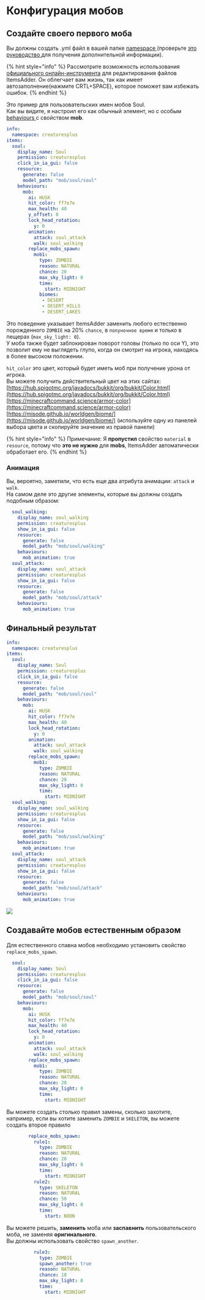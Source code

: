# Конфигурация мобов

## Создайте своего первого моба

Вы должны создать .yml файл в вашей папке [namespace ](../../beginners/basic-concepts/namespace.md) \(проверьте [это руководство ](../../beginners/creating-your-namespace.md)для получения дополнительной информации\).

{% hint style="info" %}
Рассмотрите возможность использования[ официального онлайн-инструмента](../../../../files-editor.md) для редактирования файлов ItemsAdder. Он облегчает вам жизнь, так как имеет автозаполнение\(нажмите CRTL+SPACE\), которое поможет вам избежать ошибок.
{% endhint %}

Это пример для пользовательских имен мобов Soul.  
Как вы видите, я настроил его как обычный элемент, но с особым [behaviours ](../item-properties/behaviours.md)с свойством **mob**.

```yaml
info:
  namespace: creaturesplus
items:
  soul:
    display_name: Soul
    permission: creaturesplus
    click_in_ia_gui: false
    resource:
      generate: false
      model_path: "mob/soul/soul"
    behaviours:
      mob:
        ai: HUSK
        hit_color: ff7e7e
        max_health: 40
        y_offset: 0
        lock_head_rotation:
          y: 0
        animation:
          attack: soul_attack
          walk: soul_walking
        replace_mobs_spawn:
          mob1:
            type: ZOMBIE
            reason: NATURAL
            chance: 20
            max_sky_light: 0
            time:
              start: MIDNIGHT
            biomes:
             - DESERT
             - DESERT_HILLS
             - DESERT_LAKES
```

Это поведение указывает ItemsAdder заменить любого естественно порожденного `ZOMBIE` на 20% `chance`, в `полуночное время` и только в пещерах \(`max_sky_light: 0`\).  
У моба также будет заблокирован поворот головы \(только по оси Y\), это позволит ему не выглядеть глупо, когда он смотрит на игрока, находясь в более высоком положении.

`hit_color` это цвет, который будет иметь моб при получение урона от игрока.   
Вы можете получить действительный цвет на этих сайтах:  
[https://hub.spigotmc.org/javadocs/bukkit/org/bukkit/Color.html](https://hub.spigotmc.org/javadocs/bukkit/org/bukkit/Color.html)  
[https://minecraftcommand.science/armor-color](https://minecraftcommand.science/armor-color)  
[https://misode.github.io/worldgen/biome/](https://misode.github.io/worldgen/biome/) \(используйте одну из панелей выбора цвета и скопируйте значение из правой панели\)

{% hint style="info" %}
Примечание: Я **пропустил** свойство `material` в `resource`, потому что **это не нужно** для **mobs**, ItemsAdder автоматически обработает его.
{% endhint %}

### Анимация

Вы, вероятно, заметили, что есть еще два атрибута анимации: `attack` и `walk`.  
На самом деле это другие элементы, которые вы должны создать подобным образом:

```yaml
  soul_walking:
    display_name: soul_walking
    permission: creaturesplus
    show_in_ia_gui: false
    resource:
      generate: false
      model_path: "mob/soul/walking"
    behaviours:
      mob_animation: true
  soul_attack:
    display_name: soul_attack
    permission: creaturesplus
    show_in_ia_gui: false
    resource:
      generate: false
      model_path: "mob/soul/attack"
    behaviours:
      mob_animation: true
```

## Финальный результат

```yaml
info:
  namespace: creaturesplus
items:
  soul:
    display_name: Soul
    permission: creaturesplus
    click_in_ia_gui: false
    resource:
      generate: false
      model_path: "mob/soul/soul"
    behaviours:
      mob:
        ai: HUSK
        hit_color: ff7e7e
        max_health: 40
        lock_head_rotation:
          y: 0
        animation:
          attack: soul_attack
          walk: soul_walking
        replace_mobs_spawn:
          mob1:
            type: ZOMBIE
            reason: NATURAL
            chance: 20
            max_sky_light: 0
            time:
              start: MIDNIGHT
  soul_walking:
    display_name: soul_walking
    permission: creaturesplus
    show_in_ia_gui: false
    resource:
      generate: false
      model_path: "mob/soul/walking"
    behaviours:
      mob_animation: true
  soul_attack:
    display_name: soul_attack
    permission: creaturesplus
    show_in_ia_gui: false
    resource:
      generate: false
      model_path: "mob/soul/attack"
    behaviours:
      mob_animation: true
```

![](../../../../.gitbook/assets/image%20%2816%29.png)

## Создавайте мобов естественным образом

Для естественного спавна мобов необходимо установить свойство `replace_mobs_spawn`.

```yaml
  soul:
    display_name: Soul
    permission: creaturesplus
    click_in_ia_gui: false
    resource:
      generate: false
      model_path: "mob/soul/soul"
    behaviours:
      mob:
        ai: HUSK
        hit_color: ff7e7e
        max_health: 40
        lock_head_rotation:
          y: 0
        animation:
          attack: soul_attack
          walk: soul_walking
        replace_mobs_spawn:
          mob1:
            type: ZOMBIE
            reason: NATURAL
            chance: 20
            max_sky_light: 0
            time:
              start: MIDNIGHT
```

Вы можете создать столько правил замены, сколько захотите, например, если вы хотите заменить `ZOMBIE` и `SKELETON`, вы можете создать второе правило

```yaml
        replace_mobs_spawn:
          rule1:
            type: ZOMBIE
            reason: NATURAL
            chance: 20
            max_sky_light: 0
            time:
              start: MIDNIGHT
          rule2:
            type: SKELETON
            reason: NATURAL
            chance: 50
            max_sky_light: 0
            time:
              start: NOON
```

Вы можете решить, **заменить** моба или **заспавнить** пользовательского моба, не заменяя **оригинального**.  
Вы должны использовать свойство `spawn_another`.

```yaml
          rule3:
            type: ZOMBIE
            spawn_another: true
            reason: NATURAL
            chance: 10
            max_sky_light: 0
            time:
              start: MIDNIGHT
```

